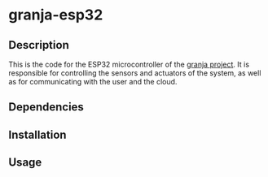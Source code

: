 # granja-esp32

## Description

This is the code for the ESP32 microcontroller of the [granja project](https://github.com/seba-m/granja-docker). It is responsible for controlling the sensors and actuators of the system, as well as for communicating with the user and the cloud.

## Dependencies

## Installation

## Usage
